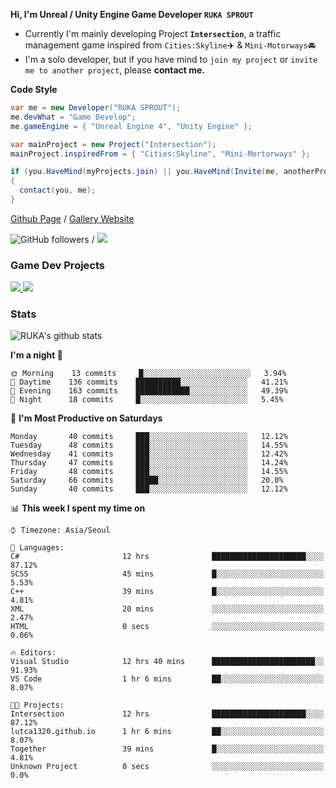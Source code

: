 **Hi, I'm Unreal / Unity Engine Game Developer `RUKA SPROUT`**

- Currently I'm mainly developing Project **`Intersection`**, a traffic management game inspired from `Cities:Skyline`✈️ & `Mini-Motorways`🚘
- I'm a solo developer, but if you have mind to `join my project` or `invite me to another project`, please **contact me.**

**Code Style**

```csharp
var me = new Developer("RUKA SPROUT");
me.devWhat = "Game Develop";
me.gameEngine = { "Unreal Engine 4", "Unity Engine" };
```

```csharp
var mainProject = new Project("Intersection");
mainProject.inspiredFrom = { "Cities:Skyline", "Mini-Mortorways" };

if (you.HaveMind(myProjects.join) || you.HaveMind(Invite(me, anotherProject)))
{
  contact(you, me);
}
```

[Github Page](https://lutca1320.github.io/) / [Gallery Website](https://rukasp.xyz/)

![GitHub followers](https://img.shields.io/github/followers/lutca1320?label=Follow&style=social) / [![](https://img.shields.io/badge/Gmail-lutca1320%40gmail.com-blue)](mailto:lutca1320@gmail.com)

### Game Dev Projects

<a href="https://github.com/lutca1320/Intersection">
  <img src="https://github-readme-stats.vercel.app/api/pin/?username=lutca1320&repo=Intersection" />
</a>
<a href="https://github.com/lutca1320/Together">
  <img src="https://github-readme-stats.vercel.app/api/pin/?username=lutca1320&repo=Together" />
</a>


### Stats

![RUKA's github stats](https://github-readme-stats.vercel.app/api?username=lutca1320&show_icons=true&include_all_commits=true&count_private=true&hide=contribs,prs)

<!--START_SECTION:waka-->
**I'm a night 🦉** 

```text
🌞 Morning    13 commits     █░░░░░░░░░░░░░░░░░░░░░░░░   3.94% 
🌆 Daytime    136 commits    ██████████░░░░░░░░░░░░░░░   41.21% 
🌃 Evening    163 commits    ████████████░░░░░░░░░░░░░   49.39% 
🌙 Night      18 commits     █░░░░░░░░░░░░░░░░░░░░░░░░   5.45%

```
📅 **I'm Most Productive on Saturdays** 

```text
Monday       40 commits     ███░░░░░░░░░░░░░░░░░░░░░░   12.12% 
Tuesday      48 commits     ███░░░░░░░░░░░░░░░░░░░░░░   14.55% 
Wednesday    41 commits     ███░░░░░░░░░░░░░░░░░░░░░░   12.42% 
Thursday     47 commits     ███░░░░░░░░░░░░░░░░░░░░░░   14.24% 
Friday       48 commits     ███░░░░░░░░░░░░░░░░░░░░░░   14.55% 
Saturday     66 commits     █████░░░░░░░░░░░░░░░░░░░░   20.0% 
Sunday       40 commits     ███░░░░░░░░░░░░░░░░░░░░░░   12.12%

```


📊 **This week I spent my time on** 

```text
⌚︎ Timezone: Asia/Seoul

💬 Languages: 
C#                       12 hrs              █████████████████████░░░░   87.12% 
SCSS                     45 mins             █░░░░░░░░░░░░░░░░░░░░░░░░   5.53% 
C++                      39 mins             █░░░░░░░░░░░░░░░░░░░░░░░░   4.81% 
XML                      20 mins             ░░░░░░░░░░░░░░░░░░░░░░░░░   2.47% 
HTML                     0 secs              ░░░░░░░░░░░░░░░░░░░░░░░░░   0.06%

🔥 Editors: 
Visual Studio            12 hrs 40 mins      ███████████████████████░░   91.93% 
VS Code                  1 hr 6 mins         ██░░░░░░░░░░░░░░░░░░░░░░░   8.07%

🐱‍💻 Projects: 
Intersection             12 hrs              █████████████████████░░░░   87.12% 
lutca1320.github.io      1 hr 6 mins         ██░░░░░░░░░░░░░░░░░░░░░░░   8.07% 
Together                 39 mins             █░░░░░░░░░░░░░░░░░░░░░░░░   4.81% 
Unknown Project          0 secs              ░░░░░░░░░░░░░░░░░░░░░░░░░   0.0%

```


<!--END_SECTION:waka-->
